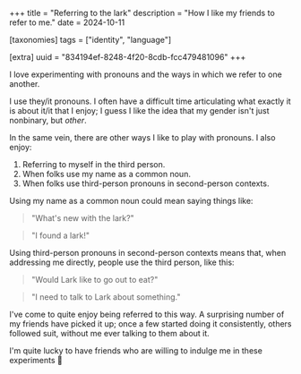 +++
title = "Referring to the lark"
description = "How I like my friends to refer to me."
date = 2024-10-11

[taxonomies]
tags = ["identity", "language"]

[extra]
uuid = "834194ef-8248-4f20-8cdb-fcc479481096"
+++

I love experimenting with pronouns and the ways in which we refer to one
another.

I use they/it pronouns. I often have a difficult time articulating what exactly
it is about it/it that I enjoy; I guess I like the idea that my gender isn't
just nonbinary, but *other*.

In the same vein, there are other ways I like to play with pronouns. I also
enjoy:

1. Referring to myself in the third person.
2. When folks use my name as a common noun.
3. When folks use third-person pronouns in second-person contexts.

Using my name as a common noun could mean saying things like:

> "What's new with the lark?"

> "I found a lark!"

Using third-person pronouns in second-person contexts means that, when
addressing me directly, people use the third person, like this:

> "Would Lark like to go out to eat?"

> "I need to talk to Lark about something."

I've come to quite enjoy being referred to this way. A surprising number of my
friends have picked it up; once a few started doing it consistently, others
followed suit, without me ever talking to them about it.

I'm quite lucky to have friends who are willing to indulge me in these
experiments 💚
